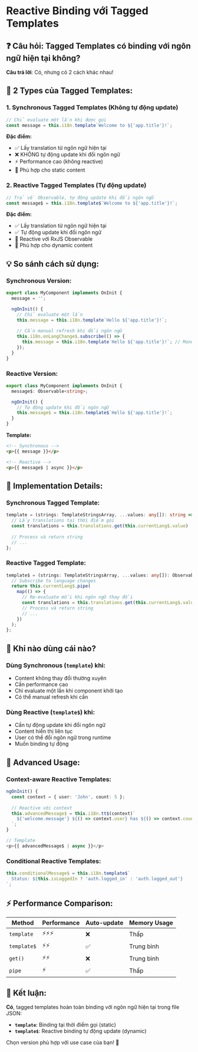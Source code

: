 # Reactive Binding với Tagged Templates

## ❓ Câu hỏi: Tagged Templates có binding với ngôn ngữ hiện tại không?

**Câu trả lời**: Có, nhưng có 2 cách khác nhau!

## 🔄 2 Types của Tagged Templates:

### 1. **Synchronous Tagged Templates** (Không tự động update)

```typescript
// Chỉ evaluate một lần khi được gọi
const message = this.i18n.template`Welcome to ${'app.title'}!`;
```

**Đặc điểm:**
- ✅ Lấy translation từ ngôn ngữ hiện tại
- ❌ KHÔNG tự động update khi đổi ngôn ngữ
- ⚡ Performance cao (không reactive)
- 🎯 Phù hợp cho static content

### 2. **Reactive Tagged Templates** (Tự động update)

```typescript
// Trả về Observable, tự động update khi đổi ngôn ngữ
const message$ = this.i18n.template$`Welcome to ${'app.title'}!`;
```

**Đặc điểm:**
- ✅ Lấy translation từ ngôn ngữ hiện tại
- ✅ Tự động update khi đổi ngôn ngữ
- 🔄 Reactive với RxJS Observable
- 🎯 Phù hợp cho dynamic content

## 💡 So sánh cách sử dụng:

### Synchronous Version:
```typescript
export class MyComponent implements OnInit {
  message = '';

  ngOnInit() {
    // Chỉ evaluate một lần
    this.message = this.i18n.template`Hello ${'app.title'}!`;
    
    // Cần manual refresh khi đổi ngôn ngữ
    this.i18n.onLangChange$.subscribe(() => {
      this.message = this.i18n.template`Hello ${'app.title'}!`; // Manual update
    });
  }
}
```

### Reactive Version:
```typescript
export class MyComponent implements OnInit {
  message$: Observable<string>;

  ngOnInit() {
    // Tự động update khi đổi ngôn ngữ
    this.message$ = this.i18n.template$`Hello ${'app.title'}!`;
  }
}
```

**Template:**
```html
<!-- Synchronous -->
<p>{{ message }}</p>

<!-- Reactive -->
<p>{{ message$ | async }}</p>
```

## 🔧 Implementation Details:

### Synchronous Tagged Template:
```typescript
template = (strings: TemplateStringsArray, ...values: any[]): string => {
  // Lấy translations tại thời điểm gọi
  const translations = this.translations.get(this.currentLang$.value) || {};
  
  // Process và return string
  // ...
};
```

### Reactive Tagged Template:
```typescript
template$ = (strings: TemplateStringsArray, ...values: any[]): Observable<string> => {
  // Subscribe to language changes
  return this.currentLang$.pipe(
    map(() => {
      // Re-evaluate mỗi khi ngôn ngữ thay đổi
      const translations = this.translations.get(this.currentLang$.value) || {};
      // Process và return string
      // ...
    })
  );
};
```

## 🎯 Khi nào dùng cái nào?

### Dùng **Synchronous** (`template`) khi:
- Content không thay đổi thường xuyên
- Cần performance cao
- Chỉ evaluate một lần khi component khởi tạo
- Có thể manual refresh khi cần

### Dùng **Reactive** (`template$`) khi:
- Cần tự động update khi đổi ngôn ngữ
- Content hiển thị liên tục
- User có thể đổi ngôn ngữ trong runtime
- Muốn binding tự động

## 🚀 Advanced Usage:

### Context-aware Reactive Templates:
```typescript
ngOnInit() {
  const context = { user: 'John', count: 5 };
  
  // Reactive với context
  this.advancedMessage$ = this.i18n.tt$(context)`
    ${'welcome.message'} ${() => context.user} has ${() => context.count} items
  `;
}

// Template
<p>{{ advancedMessage$ | async }}</p>
```

### Conditional Reactive Templates:
```typescript
this.conditionalMessage$ = this.i18n.template$`
  Status: ${this.isLoggedIn ? 'auth.logged_in' : 'auth.logged_out'}
`;
```

## ⚡ Performance Comparison:

| Method | Performance | Auto-update | Memory Usage |
|--------|------------|-------------|--------------|
| `template` | ⚡⚡⚡ | ❌ | Thấp |
| `template$` | ⚡⚡ | ✅ | Trung bình |
| `get()` | ⚡⚡ | ❌ | Trung bình |
| `pipe` | ⚡ | ✅ | Thấp |

## 🎉 Kết luận:

**Có**, tagged templates hoàn toàn binding với ngôn ngữ hiện tại trong file JSON:

- **`template`**: Binding tại thời điểm gọi (static)
- **`template$`**: Reactive binding tự động update (dynamic)

Chọn version phù hợp với use case của bạn! 🚀